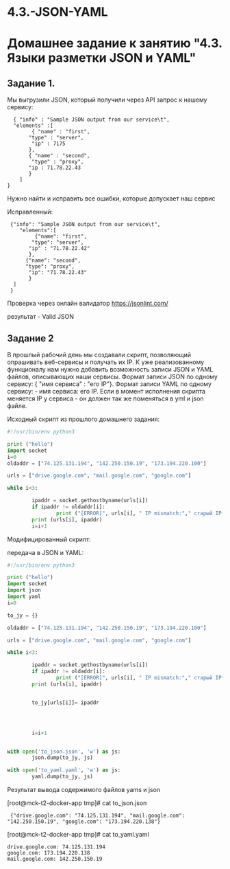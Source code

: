 # 4.3.-JSON-YAML

# Домашнее задание к занятию "4.3. Языки разметки JSON и YAML"

## Задание 1.

  Мы выгрузили JSON, который получили через API запрос к нашему сервису:
  
      { "info" : "Sample JSON output from our service\t",
      "elements" :[
            { "name" : "first",
           "type" : "server",
            "ip" : 7175 
           },
           { "name" : "second",
            "type" : "proxy",
           "ip : 71.78.22.43
           }
        ]
    }
   
   
  Нужно найти и исправить все ошибки, которые допускает наш сервис

  Исправленный:


     {"info": "Sample JSON output from our service\t",
        "elements":[
             {"name": "first",
            "type": "server",
           "ip" : "71.78.22.42" 
           },
          {"name": "second",
          "type": "proxy",
           "ip": "71.78.22.43"
           }
      ]
     }

  Проверка через онлайн валидатор https://jsonlint.com/

  результат - Valid JSON

## Задание 2

  В прошлый рабочий день мы создавали скрипт, позволяющий опрашивать веб-сервисы и получать их IP. 
К уже реализованному функционалу нам нужно добавить возможность записи JSON и YAML файлов, 
описывающих наши сервисы. Формат записи JSON по одному сервису: { "имя сервиса" : "его IP"}. 
Формат записи YAML по одному сервису: - имя сервиса: его IP. 
Если в момент исполнения скрипта меняется IP у сервиса - он должен так же поменяться в yml и json файле.

Исходный скрипт из прошлого домашнего задания:

```Python
#!/usr/bin/env python3

print ("hello")
import socket
i=0
oldaddr = ["74.125.131.194", "142.250.150.19", "173.194.220.100"]

urls = ["drive.google.com", "mail.google.com", "google.com"]

while i<3:

        ipaddr = socket.gethostbyname(urls[i])
        if ipaddr != oldaddr[i]:
                print ("[ERROR]", urls[i], " IP mismatch:"," старый IP-",oldaddr[i], "Новый IP-",ipaddr)
        print (urls[i], ipaddr)
        i=i+1
```

Модифицированный скрипт:

  передача в JSON и YAML:

```Python
#!/usr/bin/env python3

print ("hello")
import socket
import json
import yaml
i=0

to_jy = {}

oldaddr = ["74.125.131.194", "142.250.150.19", "173.194.220.100"]

urls = ["drive.google.com", "mail.google.com", "google.com"]

while i<3:

        ipaddr = socket.gethostbyname(urls[i])
        if ipaddr != oldaddr[i]:
                print ("[ERROR]", urls[i], " IP mismatch:"," старый IP-",oldaddr[i], "Новый IP-",ipaddr)
        print (urls[i], ipaddr)


        to_jy[urls[i]]= ipaddr




        i=i+1


with open('to_json.json', 'w') as js:
        json.dump(to_jy, js)

with open('to_yaml.yaml', 'w') as js:
        yaml.dump(to_jy, js)

```

    
Результат вывода содержимого файлов yams и json 
  
  [root@mck-t2-docker-app tmp]# cat to_json.json
  
     {"drive.google.com": "74.125.131.194", "mail.google.com": "142.250.150.19", "google.com": "173.194.220.138"}
  
  

  
  [root@mck-t2-docker-app tmp]# cat to_yaml.yaml
  
    drive.google.com: 74.125.131.194
    google.com: 173.194.220.138
    mail.google.com: 142.250.150.19
 









